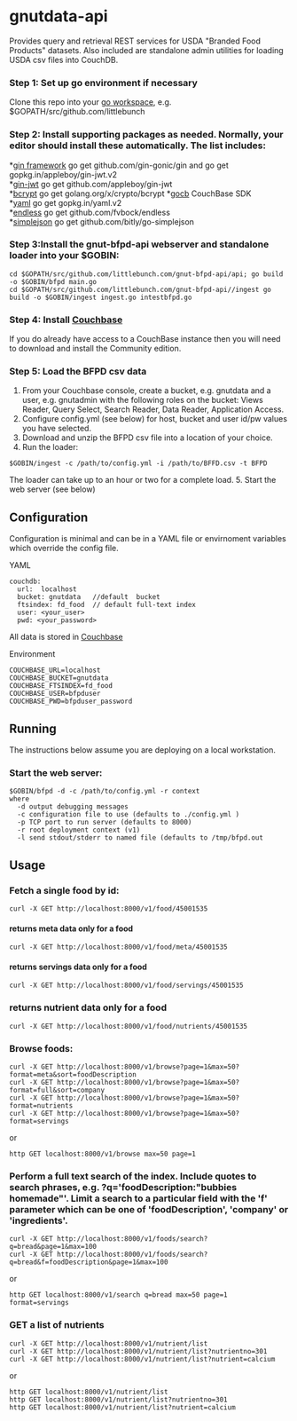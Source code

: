 # gnutdata-api
Provides query and retrieval REST services for USDA "Branded Food Products" datasets.  Also included are standalone admin utilities for loading USDA csv files into CouchDB.
### Step 1: Set up go environment if necessary  
Clone this repo into your [go workspace](https://golang.org/doc/code.html), e.g. $GOPATH/src/github.com/littlebunch
### Step 2: Install supporting packages as needed.  Normally, your editor should install these automatically.  The list includes:      
*[gin framework](https://github.com/gin-gonic/gin) go get github.com/gin-gonic/gin  and go get gopkg.in/appleboy/gin-jwt.v2  
*[gin-jwt](https://github.com/appleboy/gin-jwt) go get github.com/appleboy/gin-jwt       
*[bcrypt](https://godoc.org/golang.org/x/crypto/bcrypt) go get golang.org/x/crypto/bcrypt 
*[gocb]("gopkg.in/couchbase/gocb.v1") CouchBase SDK    
*[yaml](http://gopkg.in/yaml.v2) go get gopkg.in/yaml.v2       
*[endless](https://github.com/fvbock/endless) go get github.com/fvbock/endless     
*[simplejson](https://github.com/bitly/go-simplejson) go get github.com/bitly/go-simplejson 
### Step 3:Install the gnut-bfpd-api webserver and standalone loader into your $GOBIN:
```
cd $GOPATH/src/github.com/littlebunch.com/gnut-bfpd-api/api; go build -o $GOBIN/bfpd main.go
cd $GOPATH/src/github.com/littlebunch.com/gnut-bfpd-api//ingest go build -o $GOBIN/ingest ingest.go intestbfpd.go
```
### Step 4: Install [Couchbase](https://www.couchbase.com)     
If you do already have access to a CouchBase instance then you will need to download and install the Community edition.   
### Step 5:  Load the BFPD csv data
1. From your Couchbase console, create a bucket, e.g. gnutdata and a user, e.g. gnutadmin with the following roles on the bucket:  Views Reader, Query Select, Search Reader, Data Reader, Application Access.    
2. Configure config.yml (see below) for host, bucket and user id/pw values you have selected.
3. Download and unzip the BFPD csv file into a location of your choice.   
4. Run the loader:   
```
$GOBIN/ingest -c /path/to/config.yml -i /path/to/BFFD.csv -t BFPD
```
The loader can take up to an hour or two for a complete load.
5. Start the web server (see below)   

## Configuration
Configuration is minimal and can be in a YAML file or envirnoment variables which override the config file.  

YAML    
```
couchdb:
  url:  localhost
  bucket: gnutdata   //default  bucket
  ftsindex: fd_food  // default full-text index
  user: <your_user>
  pwd: <your_password>

```

All data is stored in [Couchbase](http://www.couchbase.com)

Environment   
```
COUCHBASE_URL=localhost
COUCHBASE_BUCKET=gnutdata
COUCHBASE_FTSINDEX=fd_food
COUCHBASE_USER=bfpduser
COUCHBASE_PWD=bfpduser_password

```
## Running    

The instructions below assume you are deploying on a local workstation.   


### Start the web server:
```
$GOBIN/bfpd -d -c /path/to/config.yml -r context   
where
  -d output debugging messages 
  -c configuration file to use (defaults to ./config.yml )  
  -p TCP port to run server (defaults to 8000)
  -r root deployment context (v1)
  -l send stdout/stderr to named file (defaults to /tmp/bfpd.out
 ```
## Usage

### Fetch a single food by id: 
```
curl -X GET http://localhost:8000/v1/food/45001535  
```
#### returns meta data only for a food  
```
curl -X GET http://localhost:8000/v1/food/meta/45001535
```
#### returns servings data only for a food  
```
curl -X GET http://localhost:8000/v1/food/servings/45001535
```   
### returns nutrient data only for a food
```
curl -X GET http://localhost:8000/v1/food/nutrients/45001535
```
### Browse foods:
```
curl -X GET http://localhost:8000/v1/browse?page=1&max=50?format=meta&sort=foodDescription
curl -X GET http://localhost:8000/v1/browse?page=1&max=50?format=full&sort=company
curl -X GET http://localhost:8000/v1/browse?page=1&max=50?format=nutrients
curl -X GET http://localhost:8000/v1/browse?page=1&max=50?format=servings
```
or
```
http GET localhost:8000/v1/browse max=50 page=1
```

### Perform a full text search of the index.  Include quotes to search phrases, e.g. ?q='foodDescription:"bubbies homemade"'.  Limit a search to a particular field with the 'f' parameter which can be one of 'foodDescription', 'company' or 'ingredients'.
```
curl -X GET http://localhost:8000/v1/foods/search?q=bread&page=1&max=100
curl -X GET http://localhost:8000/v1/foods/search?q=bread&f=foodDescription&page=1&max=100
```
or
```
http GET localhost:8000/v1/search q=bread max=50 page=1 format=servings
```
### GET a list of nutrients
```
curl -X GET http://localhost:8000/v1/nutrient/list   
curl -X GET http://localhost:8000/v1/nutrient/list?nutrientno=301
curl -X GET http://localhost:8000/v1/nutrient/list?nutrient=calcium
```
or
```
http GET localhost:8000/v1/nutrient/list   
http GET localhost:8000/v1/nutrient/list?nutrientno=301
http GET localhost:8000/v1/nutrient/list?nutrient=calcium
```
